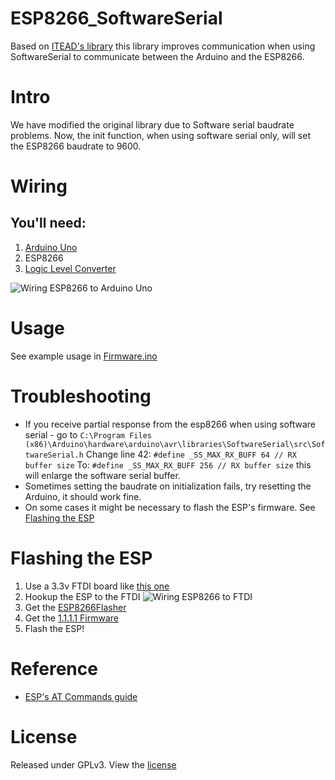 # ESP8266_SoftwareSerial

Based on [ITEAD's library](https://github.com/itead/ITEADLIB_Arduino_WeeESP8266) this library improves communication when using SoftwareSerial to communicate between the Arduino and the ESP8266.

# Intro
We have modified the original library due to Software serial baudrate problems.
Now, the init function, when using software serial only, will set the ESP8266 baudrate to 9600.

# Wiring
## You'll need:
1. [Arduino Uno](https://www.sparkfun.com/products/11021)
2. ESP8266
3. [Logic Level Converter](https://www.sparkfun.com/products/12009)


![Wiring ESP8266 to Arduino Uno](Docs/Wiring.PNG)

# Usage
See example usage in [Firmware.ino](examples/Firmware/Firmware.ino)

# Troubleshooting
   -  If you receive partial response from the esp8266 when using software serial - 
      go to `C:\Program Files (x86)\Arduino\hardware\arduino\avr\libraries\SoftwareSerial\src\SoftwareSerial.h`
      Change line 42: `#define _SS_MAX_RX_BUFF 64 // RX buffer size`
      To: `#define _SS_MAX_RX_BUFF 256 // RX buffer size`
      this will enlarge the software serial buffer.
   -  Sometimes setting the baudrate on initialization fails, try resetting the Arduino, it should work fine.
   -  On some cases it might be necessary to flash the ESP's firmware. See [Flashing the ESP](#flashing-the-esp)


# Flashing the ESP
1. Use a 3.3v FTDI board like [this one](https://www.sparkfun.com/products/9873)
2. Hookup the ESP to the FTDI
![Wiring ESP8266 to FTDI](Docs/WiringFTDI.PNG)
3. Get the [ESP8266Flasher](https://github.com/nodemcu/nodemcu-flasher/tree/master/Win32/Release)
4. Get the [1.1.1.1 Firmware](https://github.com/mlwmlw/esp8266-workshop/raw/master/firmware/v1.1.1.1%20AT%20Firmware.bin)
5. Flash the ESP!

# Reference
* [ESP's AT Commands guide](https://cdn.sparkfun.com/assets/learn_tutorials/4/0/3/4A-ESP8266__AT_Instruction_Set__EN_v0.30.pdf)

# License
Released under GPLv3. View the [license](LICENSE)
